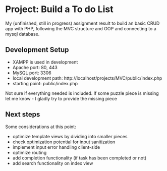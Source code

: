 # Project: Build a To do List

My (unfinished, still in progress) assignment result to build an basic CRUD app with PHP, following the MVC structure and OOP and connecting to a mysql database.

## Development Setup

- XAMPP is used in development
- Apache port: 80, 443
- MySQL port: 3306
- local development path: http://localhost/projects/MVC/public/index.php
- starting point: public/index.php

Not sure if everything needed is included. If some puzzle piece is missing let me know - I gladly try to provide the missing piece

## Next steps

Some considerations at this point:

- optimize template views by dividing into smaller pieces
- check optimization potential for input sanitization
- implement input error handling client-side
- optimize routing
- add completion functionality (if task has been completed or not)
- add search functionality on index view
